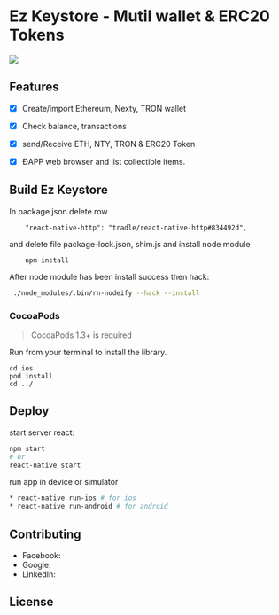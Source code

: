 # Ez Keystore - Mutil wallet & ERC20 Tokens
 [<img src="https://raw.githubusercontent.com/nextyio/RN_EzKeyStore/master/screenshot/view.png">]('https://github.com/nextyio/RN_EzKeyStore')
 
 ## Features
 - [x] Create/import Ethereum, Nexty, TRON wallet
 - [x] Check balance, transactions
 - [x] send/Receive ETH, NTY, TRON & ERC20 Token
 - [x] ĐAPP web browser and list collectible items.
 

## Build Ez Keystore

In package.json delete row
```
    "react-native-http": "tradle/react-native-http#834492d",
```
and delete file package-lock.json, shim.js and install node module
```
    npm install
```
After node module has been install success then hack:

 ```sh
  ./node_modules/.bin/rn-nodeify --hack --install
  ```
  ### CocoaPods
  > CocoaPods 1.3+ is required

Run from your terminal to install the library.
	
	cd ios
	pod install
	cd ../
  ## Deploy
  
  start server react:
  ```sh
  npm start
  # or
  react-native start
  ```
  run app in device or simulator
  ```sh
  * react-native run-ios # for ios
  * react-native run-android # for android
  ```
  ## Contributing
   * Facebook:
  * Google:
  * LinkedIn:
  ## License
  
